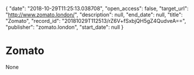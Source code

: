 {
  "date": "2018-10-29T11:25:13.038708", 
  "open_access": false, 
  "target_url": "http://www.zomato.london/", 
  "description": null, 
  "end_date": null, 
  "title": "Zomato", 
  "record_id": "20181029T112513/rZ6V+fSxbjQH5gZ4QudveA==", 
  "publisher": "zomato.london", 
  "start_date": null
}

# Zomato

None